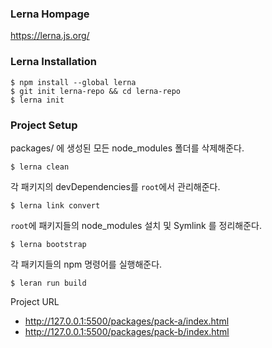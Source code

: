 ### Lerna Hompage

https://lerna.js.org/

### Lerna Installation

```
$ npm install --global lerna
$ git init lerna-repo && cd lerna-repo
$ lerna init
```

### Project Setup

packages/ 에 생성된 모든 node_modules 폴더를 삭제해준다.

```
$ lerna clean
```

각 패키지의 devDependencies를 `root`에서 관리해준다.

```
$ lerna link convert
```

`root`에 패키지들의 node_modules 설치 및 Symlink 를 정리해준다.

```
$ lerna bootstrap
```

각 패키지들의 npm 명령어를 실행해준다.

```
$ leran run build
```

Project URL

- http://127.0.0.1:5500/packages/pack-a/index.html
- http://127.0.0.1:5500/packages/pack-b/index.html
